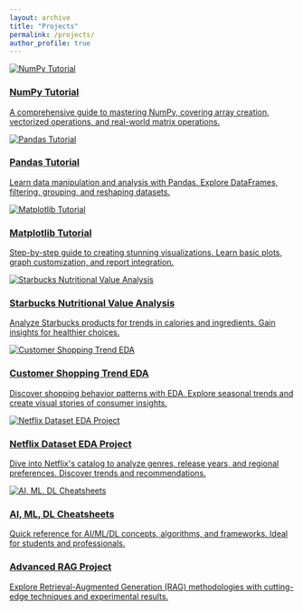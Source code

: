 ```yaml
---
layout: archive
title: "Projects"
permalink: /projects/
author_profile: true
---
```

<link rel="stylesheet" href="{{ site.baseurl }}/assets/css/projects.css">

<div class="projects-container">
  <div class="project-card">
    <a href="https://github.com/YusufAltuntas/numpy-tutorial" target="_blank">
      <img src="{{ site.baseurl }}/images/numpy.png" alt="NumPy Tutorial">
      <h3>NumPy Tutorial</h3>
      <p>A comprehensive guide to mastering NumPy, covering array creation, vectorized operations, and real-world matrix operations.</p>
    </a>
  </div>

  <div class="project-card">
    <a href="https://github.com/YusufAltuntas/pandas-tutorial" target="_blank">
      <img src="{{ site.baseurl }}/images/pandas.png" alt="Pandas Tutorial">
      <h3>Pandas Tutorial</h3>
      <p>Learn data manipulation and analysis with Pandas. Explore DataFrames, filtering, grouping, and reshaping datasets.</p>
    </a>
  </div>

  <div class="project-card">
    <a href="https://github.com/YusufAltuntas/matplotlib-tutorial" target="_blank">
      <img src="{{ site.baseurl }}/images/matplotlibicon.jpg" alt="Matplotlib Tutorial">
      <h3>Matplotlib Tutorial</h3>
      <p>Step-by-step guide to creating stunning visualizations. Learn basic plots, graph customization, and report integration.</p>
    </a>
  </div>

  <div class="project-card">
    <a href="https://github.com/YusufAltuntas/nutritional-value-analysis-of-starbucks-products" target="_blank">
      <img src="{{ site.baseurl }}/images/starbucks.png" alt="Starbucks Nutritional Value Analysis">
      <h3>Starbucks Nutritional Value Analysis</h3>
      <p>Analyze Starbucks products for trends in calories and ingredients. Gain insights for healthier choices.</p>
    </a>
  </div>

  <div class="project-card">
    <a href="https://github.com/YusufAltuntas/customer-shopping-trend-EDA" target="_blank">
      <img src="{{ site.baseurl }}/images/shopping.png" alt="Customer Shopping Trend EDA">
      <h3>Customer Shopping Trend EDA</h3>
      <p>Discover shopping behavior patterns with EDA. Explore seasonal trends and create visual stories of consumer insights.</p>
    </a>
  </div>

  <div class="project-card">
    <a href="https://github.com/YusufAltuntas/Netflix-DataSet-EDA-project" target="_blank">
      <img src="{{ site.baseurl }}/images/netflix.png" alt="Netflix Dataset EDA Project">
      <h3>Netflix Dataset EDA Project</h3>
      <p>Dive into Netflix's catalog to analyze genres, release years, and regional preferences. Discover trends and recommendations.</p>
    </a>
  </div>

  <div class="project-card">
    <a href="https://github.com/YusufAltuntas/ai-ml-dl-cheatsheets" target="_blank">
      <img src="{{ site.baseurl }}/images/Deep-Learning-vs-Machine-Learning-01.jpg" alt="AI, ML, DL Cheatsheets">
      <h3>AI, ML, DL Cheatsheets</h3>
      <p>Quick reference for AI/ML/DL concepts, algorithms, and frameworks. Ideal for students and professionals.</p>
    </a>
  </div>

  <div class="project-card">
    <a href="https://github.com/YusufAltuntas/advanced-rag-project" target="_blank">
      <h3>Advanced RAG Project</h3>
      <p>Explore Retrieval-Augmented Generation (RAG) methodologies with cutting-edge techniques and experimental results.</p>
    </a>
  </div>
</div>
